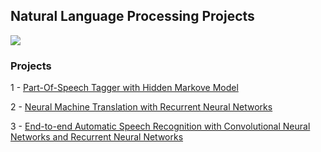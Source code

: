 ## Natural Language Processing Projects

![](https://media.giphy.com/media/13Zn7jKeFN04z6/giphy.gif)

### Projects

1 - [Part-Of-Speech Tagger with Hidden Markove Model](https://github.com/2series/Natural-Language-Processing/tree/master/Project%201%20-%20POS%20HMM%20Tagger)

2 - [Neural Machine Translation with Recurrent Neural Networks](https://github.com/2series/Natural-Language-Processing/tree/master/Project%202%20-%20Machine%20Translation)

3 - [End-to-end Automatic Speech Recognition with Convolutional Neural Networks and Recurrent Neural Networks](https://github.com/2series/Natural-Language-Processing/tree/master/Project%203%20-%20DNN%20Speech%20Recognizer)

